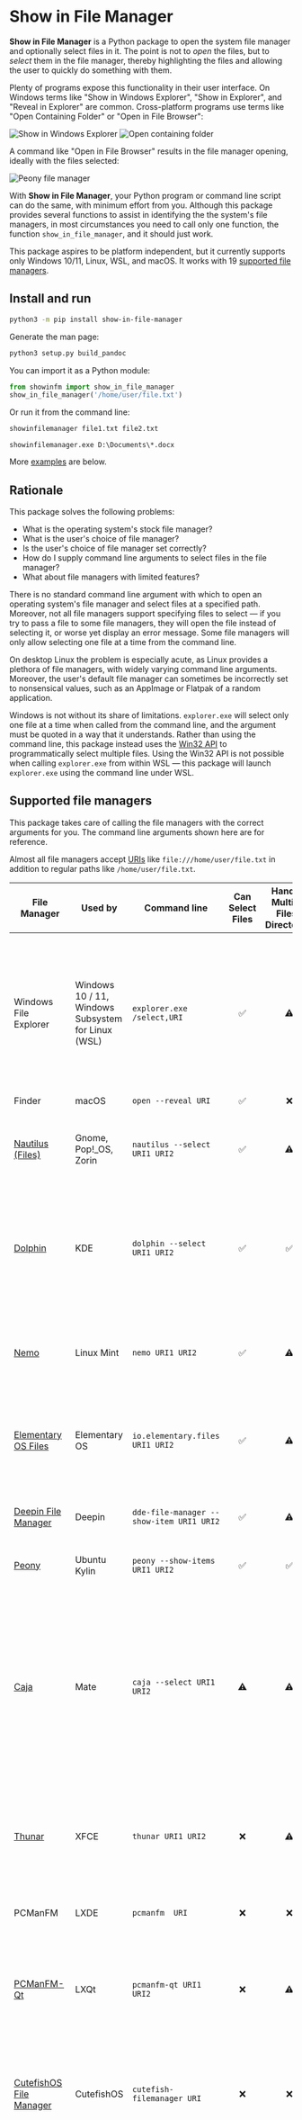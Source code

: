 # Show in File Manager

**Show in File Manager** is a Python package to open the system file manager and optionally select
files in it. The point is not to _open_ the files, but to _select_ them in the file manager, thereby highlighting the
files and allowing the user to quickly do something with them.

Plenty of programs expose this functionality in their user interface. On Windows terms like "Show in Windows Explorer",
"Show in Explorer", and "Reveal in Explorer" are common. Cross-platform programs use terms like "Open Containing
Folder" or "Open in File Browser":

![Show in Windows Explorer](https://github.com/damonlynch/showinfilemanager/raw/main/.github/photomechanic-win.png)
![Open containing folder](https://github.com/damonlynch/showinfilemanager/raw/main/.github/documentviewer-gnome.png)

A command like "Open in File Browser" results in the file manager opening, ideally with the files selected:

![Peony file manager](https://github.com/damonlynch/showinfilemanager/raw/main/.github/peony-kylin.png)

With **Show in File Manager**, your Python program or command line script can do the same, with minimum effort from you.
Although this package provides several functions to assist in identifying the the system's file managers, in most 
circumstances you need to call only one function, the function `show_in_file_manager`, and it should just work.

This package aspires to be platform independent, but it currently supports only Windows 10/11, Linux, WSL, and macOS. It
works with 19 [supported file managers](#supported-file-managers).


## Install and run

```bash
python3 -m pip install show-in-file-manager
```

Generate the man page:
```bash
python3 setup.py build_pandoc
```

You can import it as a Python module:
```python
from showinfm import show_in_file_manager
show_in_file_manager('/home/user/file.txt')
```

Or run it from the command line:
```bash
showinfilemanager file1.txt file2.txt
```

```commandline
showinfilemanager.exe D:\Documents\*.docx
```

More [examples](#examples) are below.

## Rationale

This package solves the following problems:
 - What is the operating system's stock file manager?
 - What is the user's choice of file manager?
 - Is the user's choice of file manager set correctly? 
 - How do I supply command line arguments to select files in the file manager?
 - What about file managers with limited features?  

There is no standard command line argument with which to open an operating system's file manager and select files at a
specified path. Moreover, not all file managers support specifying files to select &mdash;
if you try to pass a file to some file managers, they will open the file instead of selecting it, or worse yet display 
an error message. Some file managers will only allow selecting one file at a time from the command line. 

On desktop Linux the problem is especially acute, as Linux provides a plethora of file managers, with widely varying
command line arguments. Moreover, the user's default file manager can sometimes be incorrectly set to nonsensical 
values, such as an AppImage or Flatpak of a random application.

Windows is not without its share of limitations. `explorer.exe` will select only one file at a time when called from the
command line, and the argument must be quoted in a way that it understands. Rather than using the command line, this
package instead uses the [Win32 API](https://docs.microsoft.com/en-us/windows/win32/api/shlobj_core/nf-shlobj_core-shopenfolderandselectitems)
to programmatically select multiple files. Using the Win32 API is not possible when calling `explorer.exe` from within
WSL &mdash; this package will launch `explorer.exe` using the command line under WSL. 


## Supported file managers

This package takes care of calling the file managers with the correct arguments for you. The command line arguments
shown here are for reference. 

Almost all file managers accept [URIs](https://en.wikipedia.org/wiki/Uniform_Resource_Identifier)
like `file:///home/user/file.txt` in addition to regular paths like `/home/user/file.txt`.

|File Manager|Used by|Command line       |Can Select Files|Handles Multiple Files / Directories|Notes|
|------------|-------|-------------------|:---:|:---:|----|
| Windows File Explorer|Windows 10 / 11, Windows Subsystem for Linux (WSL)| `explorer.exe /select,URI`|&#9989;|&#9888;|No space between comma and URI. Can specify only one URI via the command line, but multiple files can be specified via the Win32 API.|
|Finder|macOS|`open --reveal URI`|&#9989;|&#10060;| |
|[Nautilus (Files)](https://gitlab.gnome.org/GNOME/nautilus)|Gnome, Pop!_OS, Zorin|`nautilus --select URI1 URI2`|&#9989;|&#9888;|Multiple URIs open multiple Nautilus windows. See [issue #1955](https://gitlab.gnome.org/GNOME/nautilus/-/issues/1955).|
|[Dolphin](https://github.com/KDE/dolphin)|KDE|`dolphin --select URI1 URI2 `|&#9989;|&#9989;|A regression in recent KDE releases means `--select` is ignored, but it is fixed in KDE Neon testing.|
|[Nemo](https://github.com/linuxmint/nemo)|Linux Mint|`nemo URI1 URI2`|&#9989;|&#9888;|Multiple URIs open multiple Nemo windows. Cannot select folders.|
|[Elementary OS Files](https://github.com/elementary/files)|Elementary OS|`io.elementary.files URI1 URI2`|&#9989;|&#9888;| Multiple URIs open multiple Files tabs. Cannot select folders.|
|[Deepin File Manager](https://github.com/linuxdeepin/dde-file-manager)|Deepin|`dde-file-manager --show-item URI1 URI2`|&#9989;|&#9888;| Multiple URIs open multiple Deepin File Manager tabs.|
|[Peony](https://github.com/ukui/peony)|Ubuntu Kylin|`peony --show-items URI1 URI2`|&#9989;|&#9989;| |
|[Caja](https://github.com/mate-desktop/caja)|Mate|`caja --select URI1 URI2`|&#9888;|&#9888;|Starting with 1.26, can select a file or folder using `--select`. In all versions, specifying a file without this switch causes an error. Multiple URIs open multiple Caja windows. See [issue #1547](https://github.com/mate-desktop/caja/issues/1547).|
|[Thunar](https://gitlab.xfce.org/xfce/thunar)|XFCE|`thunar URI1 URI2`|&#10060;|&#9888;|Specifying a file opens it. Multiple URIs open multiple Thunar windows.|
|PCManFM|LXDE|`pcmanfm  URI`|&#10060;|&#10060;|Specifying a file opens it. Multiple URIs open only the first URI.|
|[PCManFM-Qt](https://github.com/lxqt/pcmanfm-qt)|LXQt|`pcmanfm-qt URI1 URI2`|&#10060;|&#9888;|Specifying a file opens it. Multiple URIs open multiple PCManFM-Qt windows.|
|[CutefishOS File Manager](https://github.com/cutefishos/filemanager)|CutefishOS|`cutefish-filemanager URI`|&#10060;|&#10060;|Specifying a file causes File Manager to attempt to open it as if it is a folder. Multiple URIs open only the first URI.|
|[Index](https://invent.kde.org/maui/index-fm)|Linux|`index URI1 URI2` |&#10060;|&#10060;|Specifying a file has no effect. Multiple URIs open multiple tabs, in addition to the user's home directory, which is always opened.|
|[Double Commander](https://doublecmd.sourceforge.io/)|Windows, Linux|`doublecmd URI1 URI2`|&#9989;|&#9888;|A double panel file manager accepting up to two URIs. Cannot select folders.|
|[Krusader](https://krusader.org/)|KDE|`krusader URI`|&#10060;|&#9888;|A double panel file manager accepting one URI. Two URIs can be specified using `--left` and `--right`, but that is unsupported by this package. Specifying a file causes an error.|
|[SpaceFM](https://ignorantguru.github.io/spacefm/)|Linux|`spacefm URI1 URI2`|&#10060;|&#9989;|Specifying a file opens it.|
|[fman](https://fman.io/)|Windows, Linux, macOS|`fman path1 path2`|&#9989;|&#9888;|A double panel file manager accepting up to two paths. Cannot select folders. Does not accept URIs.|
|[Insight](https://github.com/lumina-desktop/lumina/tree/master/src-qt5/desktop-utils/lumina-fm)|Lumina Desktop|`lumina-fm path1 path2`|&#10060;|&#9989;|Specifying a file displays it in the left pane as if it were a folder. Does not accept URIs.|


## Usage

### Open the file manager with the files to select

```python
def show_in_file_manager(path_or_uri: Optional[Union[str, Sequence[str]]] = None,
                         open_not_select_directory: Optional[bool] = True,
                         file_manager: Optional[str] = None,
                         verbose: bool = False) -> None:
    """
    Open the file manager and show zero or more directories or files in it.

    The path_or_uri is a sequence of items, or a single item. An item can
    be regular path, or a URI.

    On non-Windows platforms, regular paths will be converted to URIs
    when passed as command line arguments to the file manager, because
    some file mangers do not handle regular paths correctly.

    On Windows or WSL, regular paths are not converted to URIs, but they
    are quoted.

    The most common use of this function is to call it without specifying
    the file manager to use, which defaults to the value returned by
    valid_file_manager()

    For file managers unable to select files to display, the file manager
    will instead display the contents of the path.

    For file managers that can handle file selections, but only one at time,
    multiple file manager windows will be opened.

    If you specify a file manager executable and this package does not
    recognize it, it will be called with the files as the only command line
    arguments.

    :param path_or_uri: zero or more files or directories to open, specified
     as a single URI or valid path, or a sequence of URIs/paths.
    :param open_not_select_directory: if the URI or path is a directory and
     not a file, open the directory itself in the file manager, rather than
     selecting it and displaying it in its parent directory.
    :param file_manager: executable name to use. If not specified, then
     valid_file_manager() will determine which file manager to use.
    :param verbose: if True print command to be executed before launching
     it
    """
```

Other functions mentioned below are not necessary to call, but are provided for convenience and control.

### Determine the most sensible choice of file manager

```python
def valid_file_manager() -> str:
    """
    Get user's file manager, falling back to using sensible defaults for the desktop / OS.

    The user's choice of file manager is the default choice. However, this is not always
    set correctly, most likely because the user's distro has not correctly set the default
    file manager. If the user's choice is unrecognized by this package, then reject it and
    choose the standard file manager for the detected desktop environment.

    All exceptions are caught, except those if this platform is not supported by this package.

    :return: If the user's default file manager is set and it is known by this package, then
    return it. Otherwise return the stock file manager, if it exists. If it does not exist,
    an empty string will be returned.
    """
```

This package makes opinionated choices about the most sensible choice of file manager:
1. A file manager is valid if and only if this package recognizes it, e.g. `nautilus`, `explorer.exe`.
2. If the user's choice of file manager is valid (i.e. an actual file manager, not some random application), that file
   manager is used.
3. If the user's choice of file manager is invalid or could not be determined, the desktop or OS's stock file manager 
   is used.


### Get the operating system's stock file manager

```python
def stock_file_manager() -> str:
    """
    Get stock file manager for this operating system / desktop.

    On Windows the default is `explorer.exe`. On Linux the first step
    is to determine which desktop is running, and from that lookup its
    default file manager. On macOS, the default is finder, accessed
    via the command 'open'.

    Exceptions are not caught.

    :return: executable name
    """
```

### Get the user's choice of file manager

```python
def user_file_manager() -> str:
    """
    Get the file manager as set by the user.

    Exceptions are not caught.

    :return: executable name
    """
```

On Windows and macOS, for now only the stock file manager is returned. That could change in future releases.

On Linux, the file manager is probed using `xdg-mime query default inode/directory`, and the resulting `.desktop` file
is parsed to extract the file manager command. 



## Examples

From Python, show file or directory in file manager, using the most sensible choice of file manager:
```python
show_in_file_manager('C:\Documents\myfile.txt')                               # Windows path
show_in_file_manager('file://C:/Documents/myfile.txt')                        # Windows URI
show_in_file_manager('/home/user/myfile.txt')                                 # Linux path
show_in_file_manager(('/home/user/myfile.txt', '/home/user/other file.txt'))  # Linux multiple paths
show_in_file_manager('file:///home/user/other%20file.txt')                    # Linux URI
show_in_file_manager()                                                        # Simply open the file manager
show_in_file_manager('/home/user')                                            # Open the file manager at a directory
show_in_file_manager('/home/user', open_not_select_directory=False)           # Select the user directory in the home folder
```

Open the system home directory (`/home` on Linux, `/Users` on macOS) and select the user's home folder in it:
```bash
showinfilemanager -s ~
```
Open the user's home directory directly, without selecting it:
```bash
showinfilemanager ~
```
Select files in two different directories, and open a third directory:
```bash
showinfilemanager myfile.txt ../anotherfile.txt ../../
```
The previous command will open three different instances of the file manager, because of three different directories
(macOS users may need to adjust finder preferences in order to display multiple finder windows).

## Limitations

 - Its behavior in a confined Linux environment like a Flatpak, Snap, or AppImage is untested.
 - On WSL, it currently only opens explorer.exe &mdash; running a Linux file manager under WSL2 is currently not
   supported.

## Contributing

Please file issues or pull requests to improve the code. Discuss improvements in the GitHub discussion section for 
this project.

The initial source of this code is from [Rapid Photo Downloader](https://github.com/damonlynch/rapid-photo-downloader).


## License

[MIT](https://choosealicense.com/licenses/mit/)

  
## Authors

- [@damonlynch](https://github.com/damonlynch)




